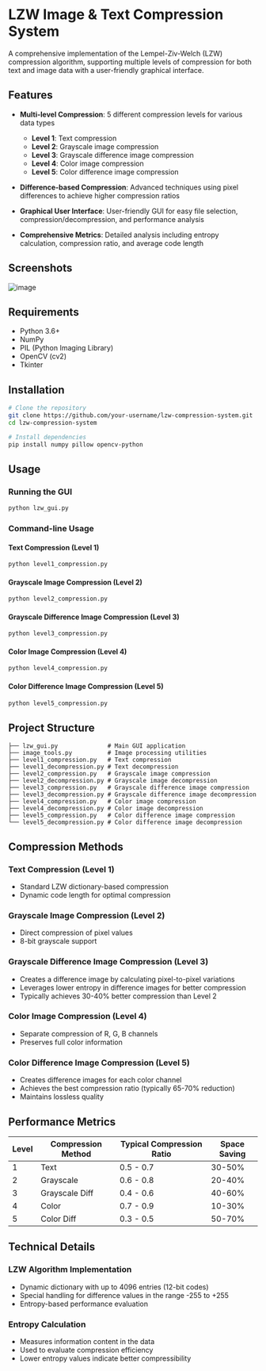 # LZW Image & Text Compression System

A comprehensive implementation of the Lempel-Ziv-Welch (LZW) compression algorithm, supporting multiple levels of compression for both text and image data with a user-friendly graphical interface.

## Features

- **Multi-level Compression**: 5 different compression levels for various data types
  - **Level 1**: Text compression
  - **Level 2**: Grayscale image compression
  - **Level 3**: Grayscale difference image compression
  - **Level 4**: Color image compression
  - **Level 5**: Color difference image compression

- **Difference-based Compression**: Advanced techniques using pixel differences to achieve higher compression ratios

- **Graphical User Interface**: User-friendly GUI for easy file selection, compression/decompression, and performance analysis

- **Comprehensive Metrics**: Detailed analysis including entropy calculation, compression ratio, and average code length

## Screenshots

![image](https://github.com/user-attachments/assets/2aa4b9ae-c3ab-44c7-af58-07aee0ece0d3)


## Requirements

- Python 3.6+
- NumPy
- PIL (Python Imaging Library)
- OpenCV (cv2)
- Tkinter

## Installation

```bash
# Clone the repository
git clone https://github.com/your-username/lzw-compression-system.git
cd lzw-compression-system

# Install dependencies
pip install numpy pillow opencv-python
```

## Usage

### Running the GUI

```bash
python lzw_gui.py
```

### Command-line Usage

#### Text Compression (Level 1)
```bash
python level1_compression.py
```

#### Grayscale Image Compression (Level 2)
```bash
python level2_compression.py
```

#### Grayscale Difference Image Compression (Level 3)
```bash
python level3_compression.py
```

#### Color Image Compression (Level 4)
```bash
python level4_compression.py
```

#### Color Difference Image Compression (Level 5)
```bash
python level5_compression.py
```

## Project Structure

```
├── lzw_gui.py              # Main GUI application
├── image_tools.py          # Image processing utilities
├── level1_compression.py   # Text compression
├── level1_decompression.py # Text decompression
├── level2_compression.py   # Grayscale image compression
├── level2_decompression.py # Grayscale image decompression
├── level3_compression.py   # Grayscale difference image compression
├── level3_decompression.py # Grayscale difference image decompression
├── level4_compression.py   # Color image compression
├── level4_decompression.py # Color image decompression
├── level5_compression.py   # Color difference image compression
└── level5_decompression.py # Color difference image decompression
```

## Compression Methods

### Text Compression (Level 1)
- Standard LZW dictionary-based compression
- Dynamic code length for optimal compression

### Grayscale Image Compression (Level 2)
- Direct compression of pixel values
- 8-bit grayscale support

### Grayscale Difference Image Compression (Level 3)
- Creates a difference image by calculating pixel-to-pixel variations
- Leverages lower entropy in difference images for better compression
- Typically achieves 30-40% better compression than Level 2

### Color Image Compression (Level 4)
- Separate compression of R, G, B channels
- Preserves full color information

### Color Difference Image Compression (Level 5)
- Creates difference images for each color channel
- Achieves the best compression ratio (typically 65-70% reduction)
- Maintains lossless quality

## Performance Metrics

| Level | Compression Method | Typical Compression Ratio | Space Saving |
|-------|-------------------|--------------------------|--------------|
| 1     | Text              | 0.5 - 0.7                | 30-50%       |
| 2     | Grayscale         | 0.6 - 0.8                | 20-40%       |
| 3     | Grayscale Diff    | 0.4 - 0.6                | 40-60%       |
| 4     | Color             | 0.7 - 0.9                | 10-30%       |
| 5     | Color Diff        | 0.3 - 0.5                | 50-70%       |

## Technical Details

### LZW Algorithm Implementation
- Dynamic dictionary with up to 4096 entries (12-bit codes)
- Special handling for difference values in the range -255 to +255
- Entropy-based performance evaluation

### Entropy Calculation
- Measures information content in the data
- Used to evaluate compression efficiency
- Lower entropy values indicate better compressibility
